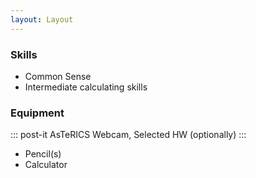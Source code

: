 ```yaml
---
layout: Layout
---
```


### Skills

* Common Sense
* Intermediate calculating skills

### Equipment

::: post-it
AsTeRICS
Webcam, Selected HW (optionally)
:::

* Pencil(s)
* Calculator

<!-- more -->